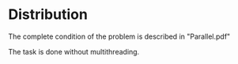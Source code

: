 # Distribution

The complete condition of the problem is described in "Parallel.pdf"

The task is done without multithreading.